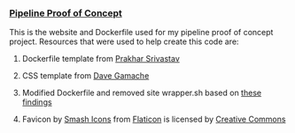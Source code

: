 ### [Pipeline Proof of Concept](https://project.sukoneck.com)

This is the website and Dockerfile used for my pipeline proof of concept project. Resources that were used to help create this code are: 

1. Dockerfile template from [Prakhar Srivastav](https://github.com/prakhar1989/docker-curriculum)

2. CSS template from [Dave Gamache](https://github.com/dhg/Skeleton)

3. Modified Dockerfile and removed site wrapper.sh based on [these findings](https://stackoverflow.com/questions/18861300/how-to-run-nginx-within-a-docker-container-without-halting)

4. Favicon by [Smash Icons](https://www.flaticon.com/authors/smashicons) from [Flaticon](https://www.flaticon.com) is licensed by [Creative Commons](https://www.creativecommons.org/licenses/by/3.0)